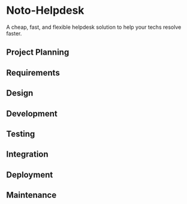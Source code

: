 # Noto-Helpdesk
A cheap, fast, and flexible helpdesk solution to help your techs resolve faster.

## Project Planning



## Requirements



## Design



## Development



## Testing



## Integration



## Deployment

## 

## Maintenance